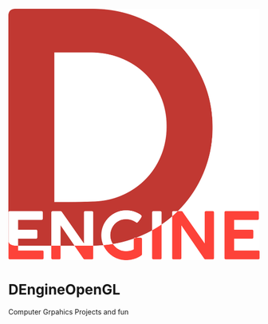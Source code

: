 
![DEngine](/branding/DEngine.png?raw=true "DEngine")
# DEngineOpenGL
Computer Grpahics Projects and fun
